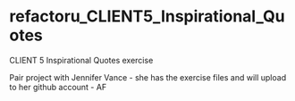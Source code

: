 refactoru_CLIENT5_Inspirational_Quotes
======================================

CLIENT 5 Inspirational Quotes exercise

Pair project with Jennifer Vance - she has the exercise files and will upload to her github account - AF
